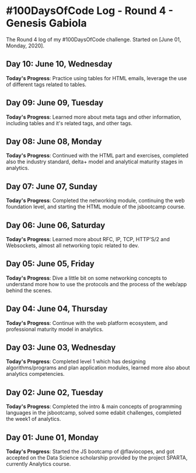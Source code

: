 # #100DaysOfCode Log - Round 4 - Genesis Gabiola

The Round 4 log of my #100DaysOfCode challenge. Started on [June 01, Monday, 2020].

<!--
## Day 00: Month 00, Whatday
**Today's Progress**: 

**Thoughts**: 

**Link to work**:
- [ ] [Sample App](http://www.example.com)
-->

## Day 10: June 10, Wednesday
**Today's Progress**: Practice using tables for HTML emails, leverage the use of different tags related to tables.

## Day 09: June 09, Tuesday
**Today's Progress**: Learned more about meta tags and other information, including tables and it's related tags, and other tags.

## Day 08: June 08, Monday
**Today's Progress**: Continued with the HTML part and exercises, completed also the industry standard, delta+ model and analytical maturity stages in analytics.

## Day 07: June 07, Sunday
**Today's Progress**: Completed the networking module, continuing the web foundation level, and starting the HTML module of the jsbootcamp course.

## Day 06: June 06, Saturday
**Today's Progress**: Learned more about RFC, IP, TCP, HTTP'S/2 and Websockets, almost all networking topic related to dev.

## Day 05: June 05, Friday
**Today's Progress**: Dive a little bit on some networking concepts to understand more how to use the protocols and the process of the web/app behind the scenes.

## Day 04: June 04, Thursday
**Today's Progress**: Continue with the web platform ecosystem, and professional maturity model in analytics.

## Day 03: June 03, Wednesday
**Today's Progress**: Completed level 1 which has designing algorithms/programs and plan application modules, learned more also about analytics competencies.

## Day 02: June 02, Tuesday
**Today's Progress**: Completed the intro & main concepts of programming languages in the jsbootcamp, solved some edabit challenges, completed the week1 of analytics.

## Day 01: June 01, Monday
**Today's Progress**: Started the JS bootcamp of @flaviocopes, and got accepted on the Data Science scholarship provided by the project SPARTA, currently Analytics course.
